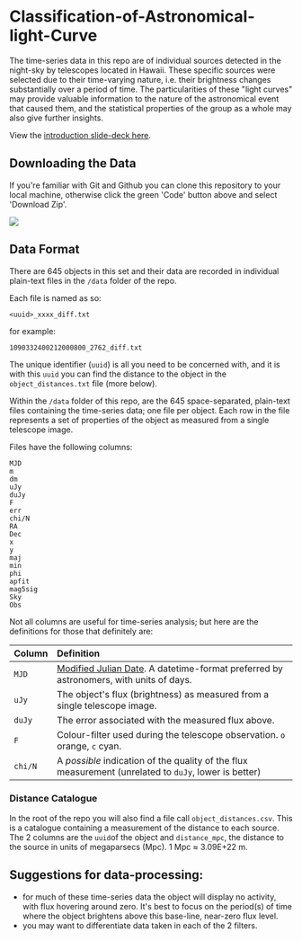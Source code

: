 # Classification-of-Astronomical-light-Curve
The time-series data in this repo are of individual sources detected in the night-sky by telescopes located in Hawaii. These specific sources were selected due to their time-varying nature, i.e. their brightness changes substantially over a period of time. The particularities of these "light curves" may provide valuable information to the nature of the astronomical event that caused them, and the statistical properties of the group as a whole may also give further insights.

View the [introduction slide-deck here](https://github.com/thespacedoctor/astro-analytathon/blob/master/slide-deck.pdf). 

## Downloading the Data

If you're familiar with Git and Github you can clone this repository to your local machine, otherwise click the green 'Code' button above and select 'Download Zip'.

[![](https://live.staticflickr.com/65535/51326396044_d8abeff58d_z.jpg)](https://live.staticflickr.com/65535/51326396044_d8abeff58d_b.jpg)


## Data Format

There are 645 objects in this set and their data are recorded in individual plain-text files in the `/data` folder of the repo.

Each file is named as so:

```plain
<uuid>_xxxx_diff.txt
```

for example:

```plain
1090332400212000800_2762_diff.txt
```

The unique identifier (`uuid`) is all you need to be concerned with, and it is with this `uuid` you can find the distance to the object in the `object_distances.txt` file (more below).

Within the `/data` folder of this repo, are the 645 space-separated, plain-text files containing the time-series data; one file per object. Each row in the file represents a set of properties of the object as measured from a single telescope image.

Files have the following columns:

```text
MJD
m
dm
uJy
duJy
F
err
chi/N
RA
Dec
x
y
maj
min
phi
apfit
mag5sig
Sky
Obs
```

Not all columns are useful for time-series analysis; but here are the definitions for those that definitely are:

| Column  | Definition |
| :------------ | :----------- |
| `MJD`     | [Modified Julian Date](https://scienceworld.wolfram.com/astronomy/ModifiedJulianDate.html). A datetime-format preferred by astronomers, with units of days. |
| `uJy`     |  The object's flux (brightness) as measured from a single telescope image.  |
| `duJy`     | The error associated with the measured flux above.  |
| `F`     | Colour-filter used during the telescope observation. `o` orange, `c` cyan. |
| `chi/N` | A *possible* indication of the quality of the flux measurement (unrelated to `duJy`, lower is better) |

### Distance Catalogue

In the root of the repo you will also find a file call `object_distances.csv`. This is a catalogue containing a measurement of the distance to each source. The 2 columns are the `uuid`of the object and `distance_mpc`, the distance to the source in units of megaparsecs (Mpc). 1 Mpc ≈ 3.09E+22 m.

## Suggestions for data-processing:

- for much of these time-series data the object will display no activity, with flux hovering around zero. It's best to focus on the period(s) of time where the object brightens above this base-line, near-zero flux level.
- you may want to differentiate data taken in each of the 2 filters. 




